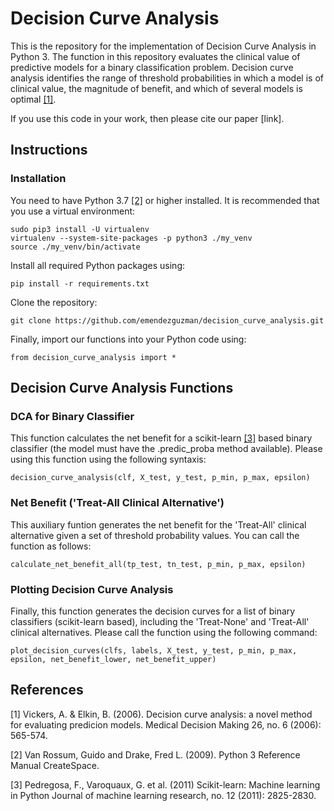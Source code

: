 # Decision Curve Analysis

This is the repository for the implementation of Decision Curve Analysis in Python 3. The function in this repository evaluates the clinical value of predictive models for a binary classification problem. Decision curve analysis identifies the range of threshold probabilities in which a model is of clinical value, the magnitude of benefit, and which of several models is optimal [[1]](#1).

If you use this code in your work, then please cite our paper [link].

## Instructions

### Installation

You need to have Python 3.7 [[2]](#2) or higher installed. It is recommended that you use a virtual environment:

```
sudo pip3 install -U virtualenv
virtualenv --system-site-packages -p python3 ./my_venv
source ./my_venv/bin/activate
```

Install all required Python packages using:

```
pip install -r requirements.txt
```

Clone the repository:

```
git clone https://github.com/emendezguzman/decision_curve_analysis.git
```

Finally, import our functions into your Python code using:

```
from decision_curve_analysis import *
```

## Decision Curve Analysis Functions

### DCA for Binary Classifier

This function calculates the net benefit for a scikit-learn [[3]](#3) based binary classifier (the model must have the .predic_proba method available).
Please using this function using the following syntaxis:

```
decision_curve_analysis(clf, X_test, y_test, p_min, p_max, epsilon)
```

### Net Benefit ('Treat-All Clinical Alternative')

This auxiliary funtion generates the net benefit for the 'Treat-All' clinical alternative given a set of threshold probability values.
You can call the function as follows:

```
calculate_net_benefit_all(tp_test, tn_test, p_min, p_max, epsilon)
```

### Plotting Decision Curve Analysis

Finally, this function generates the decision curves for a list of binary classifiers (scikit-learn based), including the 'Treat-None' and 'Treat-All' clinical alternatives.
Please call the function using the following command:

```
plot_decision_curves(clfs, labels, X_test, y_test, p_min, p_max, epsilon, net_benefit_lower, net_benefit_upper)
```

## References
<a id="1">[1]</a> 
Vickers, A. & Elkin, B. (2006). 
Decision curve analysis: a novel method for evaluating predicion models. 
Medical Decision Making 26, no. 6 (2006): 565-574.

<a id="2">[2]</a>
Van Rossum, Guido and Drake, Fred L. (2009).
Python 3 Reference Manual
CreateSpace.

<a id="3">[3]</a> 
Pedregosa, F., Varoquaux, G. et al. (2011)
Scikit-learn: Machine learning in Python
Journal of machine learning research, no. 12 (2011): 2825-2830.
